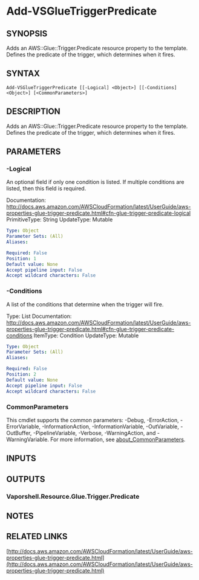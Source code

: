 # Add-VSGlueTriggerPredicate

## SYNOPSIS
Adds an AWS::Glue::Trigger.Predicate resource property to the template.
Defines the predicate of the trigger, which determines when it fires.

## SYNTAX

```
Add-VSGlueTriggerPredicate [[-Logical] <Object>] [[-Conditions] <Object>] [<CommonParameters>]
```

## DESCRIPTION
Adds an AWS::Glue::Trigger.Predicate resource property to the template.
Defines the predicate of the trigger, which determines when it fires.

## PARAMETERS

### -Logical
An optional field if only one condition is listed.
If multiple conditions are listed, then this field is required.

Documentation: http://docs.aws.amazon.com/AWSCloudFormation/latest/UserGuide/aws-properties-glue-trigger-predicate.html#cfn-glue-trigger-predicate-logical
PrimitiveType: String
UpdateType: Mutable

```yaml
Type: Object
Parameter Sets: (All)
Aliases:

Required: False
Position: 1
Default value: None
Accept pipeline input: False
Accept wildcard characters: False
```

### -Conditions
A list of the conditions that determine when the trigger will fire.

Type: List
Documentation: http://docs.aws.amazon.com/AWSCloudFormation/latest/UserGuide/aws-properties-glue-trigger-predicate.html#cfn-glue-trigger-predicate-conditions
ItemType: Condition
UpdateType: Mutable

```yaml
Type: Object
Parameter Sets: (All)
Aliases:

Required: False
Position: 2
Default value: None
Accept pipeline input: False
Accept wildcard characters: False
```

### CommonParameters
This cmdlet supports the common parameters: -Debug, -ErrorAction, -ErrorVariable, -InformationAction, -InformationVariable, -OutVariable, -OutBuffer, -PipelineVariable, -Verbose, -WarningAction, and -WarningVariable. For more information, see [about_CommonParameters](http://go.microsoft.com/fwlink/?LinkID=113216).

## INPUTS

## OUTPUTS

### Vaporshell.Resource.Glue.Trigger.Predicate
## NOTES

## RELATED LINKS

[http://docs.aws.amazon.com/AWSCloudFormation/latest/UserGuide/aws-properties-glue-trigger-predicate.html](http://docs.aws.amazon.com/AWSCloudFormation/latest/UserGuide/aws-properties-glue-trigger-predicate.html)

